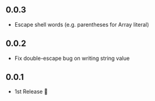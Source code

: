 ## 0.0.3
- Escape shell words (e.g. parentheses for Array literal)

## 0.0.2
- Fix double-escape bug on writing string value

## 0.0.1
- 1st Release :tada:
